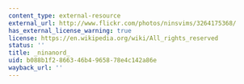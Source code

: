 ```yaml
---
content_type: external-resource
external_url: http://www.flickr.com/photos/ninsvims/3264175368/
has_external_license_warning: true
license: https://en.wikipedia.org/wiki/All_rights_reserved
status: ''
title: _ninanord_
uid: b088b1f2-8663-46b4-9658-78e4c142a86e
wayback_url: ''
---
```

